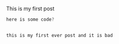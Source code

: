 This is my first post


```js
here is some code?
```

```

this is my first ever post and it is bad
```